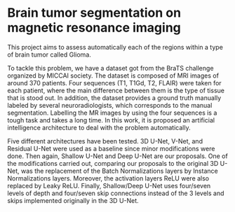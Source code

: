 # Brain tumor segmentation on magnetic resonance imaging
This project aims to assess automatically each of the regions within a type of brain tumor called Glioma.

To tackle this problem, we have a dataset got from the BraTS challenge organized by MICCAI society. The dataset is 
composed of MRI images of around 370 patients. Four sequences (T1, T1Gd, T2, FLAIR) were taken for each patient, where 
the main difference between them is the type of tissue that is stood out. In addition, the dataset provides a ground 
truth manually labeled by several neuroradiologists, which corresponds to the manual segmentation. Labelling the MR 
images by using the four sequences is a tough task and takes a long time. In this work, it is proposed an artificial 
intelligence architecture to deal with the problem automatically.

Five different architectures have been tested. 3D U-Net, V-Net, and Residual U-Net were used as a baseline since minor 
modifications were done. Then again, Shallow U-Net and Deep U-Net are our proposals. One of the modifications carried 
out, comparing our proposals to the original 3D U-Net, was the replacement of the Batch Normalizations layers by 
Instance Normalizations layers. Moreover, the activation layers ReLU were also replaced by Leaky ReLU. Finally, 
Shallow/Deep U-Net uses four/seven levels of depth and four/seven skip connections instead of the 3 levels and skips 
implemented originally in the 3D U-Net.

